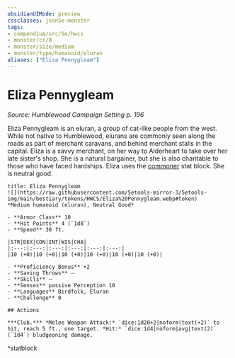 ```yaml
---
obsidianUIMode: preview
cssclasses: json5e-monster
tags:
- compendium/src/5e/hwcs
- monster/cr/0
- monster/size/medium
- monster/type/humanoid/eluran
aliases: ["Eliza Pennygleam"]
---
```

# Eliza Pennygleam
*Source: Humblewood Campaign Setting p. 196*  

Eliza Pennygleam is an eluran, a group of cat-like people from the west. While not native to Humblewood, elurans are commonly seen along the roads as part of merchant caravans, and behind merchant stalls in the capital. Eliza is a savvy merchant, on her way to Alderheart to take over her late sister's shop. She is a natural bargainer, but she is also charitable to those who have faced hardships. Eliza uses the [commoner](2-Mechanics/CLI/bestiary/humanoid/commoner.md) stat block. She is neutral good.

```ad-statblock
title: Eliza Pennygleam
![](https://raw.githubusercontent.com/5etools-mirror-3/5etools-img/main/bestiary/tokens/HWCS/Eliza%20Pennygleam.webp#token)
*Medium humanoid (eluran), Neutral Good*

- **Armor Class** 10
- **Hit Points** 4 (`1d8`)
- **Speed** 30 ft.

|STR|DEX|CON|INT|WIS|CHA|
|:---:|:---:|:---:|:---:|:---:|:---:|
|10 (+0)|10 (+0)|10 (+0)|10 (+0)|10 (+0)|10 (+0)|

- **Proficiency Bonus** +2
- **Saving Throws** ⏤
- **Skills** ⏤
- **Senses** passive Perception 10
- **Languages** Birdfolk, Eluran
- **Challenge** 0

## Actions

***Club.*** *Melee Weapon Attack:* `dice:1d20+2|noform|text(+2)` to hit, reach 5 ft., one target. *Hit:* `dice:1d4|noform|avg|text(2)` (`1d4`) bludgeoning damage.
```
^statblock